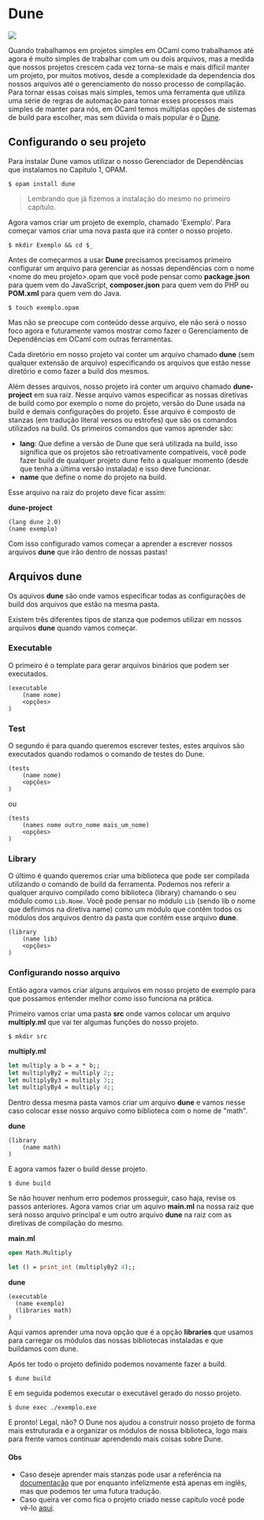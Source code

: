 # Dune

<img src="https://dune.build/assets/imgs/dune_logo.png"/>


Quando trabalhamos em projetos simples em OCaml como trabalhamos até agora é muito simples de trabalhar com um ou dois arquivos, mas a medida que nossos projetos crescem cada vez torna-se mais e mais díficil manter um projeto, por muitos motivos, desde a complexidade da dependencia dos nossos arquivos até o gerenciamento do nosso processo de compilação. Para tornar essas coisas mais simples, temos uma ferramenta que utiliza uma série de regras de automação para tornar esses processos mais simples de manter para nós, em OCaml temos múltiplas opções de sistemas de build para escolher, mas sem dúvida o mais popular é o [Dune](https://dune.build/).

## Configurando o seu projeto

Para instalar Dune vamos utilizar o nosso Gerenciador de Dependências que instalamos no Capítulo 1, OPAM.

```terminal
$ opam install dune
```
> Lembrando que já fizemos a instalação do mesmo no primeiro capítulo.

Agora vamos criar um projeto de exemplo, chamado 'Exemplo'. Para começar vamos criar uma nova pasta que irá conter o nosso projeto.

```terminal
$ mkdir Exemplo && cd $_
```

Antes de começarmos a usar **Dune** precisamos precisamos primeiro configurar um arquivo para gerenciar as nossas dependências com o nome \<nome do meu projeto\>.opam que você pode pensar como **package.json** para quem vem do JavaScript, **composer.json** para quem vem do PHP ou **POM.xml** para quem vem do Java.

```terminal
$ touch exemplo.opam
```

Mas não se preocupe com conteúdo desse arquivo, ele não será o nosso foco agora e futuramente vamos mostrar como fazer o Gerenciamento de Dependências em OCaml com outras ferramentas.


Cada diretório em nosso projeto vai conter um arquivo chamado **dune** (sem qualquer extensão de arquivo) especificando os arquivos que estão nesse diretório e como fazer a build dos mesmos.

Além desses arquivos, nosso projeto irá conter um arquivo chamado **dune-project** em sua raiz. Nesse arquivo vamos especificar as nossas diretivas de build como por exemplo o nome do projeto, versão do Dune usada na build e demais configurações do projeto. Esse arquivo é composto de stanzas (em tradução literal versos ou estrofes) que são os comandos utilizados na build. Os primeiros comandos que vamos aprender são:
 - **lang**: Que define a versão de Dune que será utilizada na build, isso significa que os projetos são retroativamente compatíveis, você pode fazer build de qualquer projeto dune feito a qualquer momento (desde que tenha a última versão instalada) e isso deve funcionar.
 - **name** que define o nome do projeto na build.

Esse arquivo na raiz do projeto deve ficar assim:

**dune-project**
```
(lang dune 2.0)
(name exemplo)
```

Com isso configurado vamos começar a aprender a escrever nossos arquivos **dune** que irão dentro de nossas pastas!

## Arquivos dune

Os aquivos **dune** são onde vamos especificar todas as configurações de build dos arquivos que estão na mesma pasta.

Existem três diferentes tipos de stanza que podemos utilizar em nossos arquivos **dune** quando vamos começar.

### Executable

O primeiro é o template para gerar arquivos binários que podem ser executados.

```
(executable
    (name nome)
    <opções>
)
```

### Test

O segundo é para quando queremos escrever testes, estes arquivos são executados quando rodamos o comando de testes do Dune.

```
(tests
    (name nome)
    <opções>
)
```
ou
```
(tests
    (names nome outro_nome mais_um_nome)
    <opções>
)
```

### Library

O último é quando queremos criar uma biblioteca que pode ser compilada utilizando o comando de build da ferramenta. Podemos nos referir a qualquer arquivo compilado como biblioteca (library) chamando o seu módulo como `Lib.Nome`. Você pode pensar no módulo `Lib` (sendo lib o nome que definimos na diretiva name) como um módulo que contêm todos os módulos dos arquivos dentro da pasta que contêm esse arquivo **dune**.

```
(library
    (name lib)
    <opções>
)
```

### Configurando nosso arquivo

Então agora vamos criar alguns arquivos em nosso projeto de exemplo para que possamos entender melhor como isso funciona na prática.

Primeiro vamos criar uma pasta **src** onde vamos colocar um arquivo **multiply.ml** que vai ter algumas funções do nosso projeto.

```
$ mkdir src
```

**multiply.ml**
```OCaml
let multiply a b = a * b;;
let multiplyBy2 = multiply 2;;
let multiplyBy3 = multiply 3;;
let multiplyBy4 = multiply 4;; 
```

Dentro dessa mesma pasta vamos criar um arquivo **dune** e vamos nesse caso colocar esse nosso arquivo como biblioteca com o nome de "math".

**dune**
```
(library
    (name math)
)
```

E agora vamos fazer o build desse projeto.

```terminal
$ dune build
```

Se não houver nenhum erro podemos prosseguir, caso haja, revise os passos anteriores. Agora vamos criar um aquivo **main.ml** na nossa raiz que será nosso arquivo principal e um outro arquivo **dune** na raiz com as diretivas de compilação do mesmo.

**main.ml**
```OCaml
open Math.Multiply

let () = print_int (multiplyBy2 4);;
```

**dune**
```
(executable
  (name exemplo)
  (libraries math)
)
```
Aqui vamos aprender uma nova opção que é a opção **libraries** que usamos para carregar os módulos das nossas bibliotecas instaladas e que buildamos com dune.

Após ter todo o projeto definido podemos novamente fazer a build.
```terminal
$ dune build
```

E em seguida podemos executar o executável gerado do nosso projeto.
```terminal
$ dune exec ./exemplo.exe
```

E pronto! Legal, não? O Dune nos ajudou a construir nosso projeto de forma mais estruturada e a organizar os módulos de nossa biblioteca, logo mais para frente vamos continuar aprendendo mais coisas sobre Dune.

#### Obs
 - Caso deseje aprender mais stanzas pode usar a referência na [documentação](https://dune.readthedocs.io/en/stable/dune-files.html) que por enquanto infelizmente está apenas em inglês, mas que podemos ter uma futura tradução.
- Caso queira ver como fica o projeto criado nesse capítulo você pode vê-lo [aqui](https://github.com/Camilotk/ocaml4noobs/tree/intermezzo-3/3I%20-%20build%20/Exemplo).

